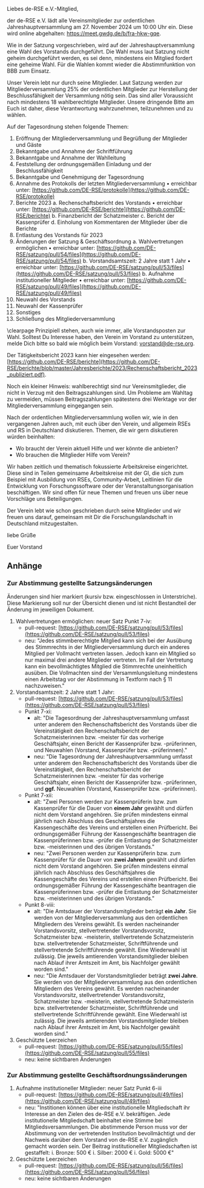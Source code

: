 Liebes de-RSE e.V.-Mitglied,

der de-RSE e.V. lädt alle Vereinsmitglieder zur ordentlichen Jahreshauptversammlung am 27. November 2024 um 10:00 Uhr ein. Diese wird online abgehalten: <https://meet.gwdg.de/b/fra-hkw-gqe>.


Wie in der Satzung vorgeschrieben, wird auf der Jahreshauptversammlung eine Wahl des Vorstands durchgeführt. Die Wahl muss laut Satzung nicht geheim durchgeführt werden, es sei denn, mindestens ein Mitglied fordert eine geheime Wahl. Für die Wahlen kommt wieder die Abstimmfunktion von BBB zum Einsatz. 

Unser Verein lebt nur durch seine Mitglieder. Laut Satzung werden zur Mitgliederversammlung 25% der ordentlichen Mitglieder zur Herstellung der Beschlussfähigkeit der Versammlung nötig sein. Das sind aller Voraussicht nach mindestens 18 wahlberechtigte Mitglieder. Unsere dringende Bitte am Euch ist daher, diese Verantwortung wahrzunehmen, teilzunehmen und zu wählen.

Auf der Tagesordnung stehen folgende Themen:
1. Eröffnung der Mitgliederversammlung und Begrüßung der Mitglieder und Gäste
2. Bekanntgabe und Annahme der Schriftführung
3. Bekanntgabe und Annahme der Wahlleitung
4. Feststellung der ordnungsgemäßen Einladung und der Beschlussfähigkeit 
5. Bekanntgabe und Genehmigung der Tagesordnung
6. Annahme des Protokolls der letzten Mitgliederversammlung
• erreichbar unter: [https://github.com/DE-RSE/protokolle](https://github.com/DE-RSE/protokolle)
7. Berichte 2023
a. Rechenschaftsbericht des Vorstands
• erreichbar unter: [https://github.com/DE-RSE/berichte](https://github.com/DE-RSE/berichte)
b. Finanzbericht der Schatzmeister c. Bericht der Kassenprüfer
d. Einholung von Kommentaren der Mitglieder über die Berichte 
8. Entlastung des Vorstands für 2023
9. Änderungen der Satzung & Geschäftsordnung
a. Wahlvertretungen ermöglichen
• erreichbar unter: [https://github.com/DE-RSE/satzung/pull/54/files](https://github.com/DE-RSE/satzung/pull/54/files)
b. Vorstandsamtszeit: 2 Jahre statt 1 Jahr
• erreichbar unter: [https://github.com/DE-RSE/satzung/pull/53/files](https://github.com/DE-RSE/satzung/pull/53/files)
b. Aufnahme institutioneller Mitglieder 
• erreichbar unter: [https://github.com/DE-RSE/satzung/pull/49/files](https://github.com/DE-RSE/satzung/pull/49/files)
1.   Neuwahl des Vorstands
2.   Neuwahl der Kassenprüfer
3.   Sonstiges
4.   Schließung des Mitgliederversammlung

\clearpage
Prinzipiell stehen, auch wie immer, alle Vorstandsposten zur Wahl. Solltest Du Interesse haben, den Verein im Vorstand zu unterstützen, melde Dich bitte so bald wie möglich beim Vorstand: vorstand@de-rse.org.

Der Tätigkeitsbericht 2023 kann hier eingesehen werden: [https://github.com/DE-RSE/berichte](https://github.com/DE-RSE/berichte/blob/master/Jahresberichte/2023/Rechenschaftsbericht_2023_publiziert.pdf).

Noch ein kleiner Hinweis: wahlberechtigt sind nur Vereinsmitglieder, die nicht in Verzug mit den Beitragszahlungen sind. Um Probleme am Wahltag zu vermeiden, müssen Beitragszahlungen spätestens drei Werktage vor der Mitgliederversammlung eingegangen sein.

Nach der ordentlichen Mitgliederversammlung wollen wir, wie in den vergangenen Jahren auch, mit euch über den Verein, und allgemein RSEs und RS in Deutschland diskutieren. Themen, die wir gern diskutieren würden beinhalten:

-   Wo braucht der Verein aktuell Hilfe und wer könnte die anbieten? 
-   Wo brauchen die Mitglieder Hilfe vom Verein? 

Wir haben zeitlich und thematisch fokussierte Arbeitskreise eingerichtet. Diese sind in Teilen gemeinsame Arbeitskreise mit der GI, die sich zum Beispiel mit Ausbildung von RSEs, Community-Arbeit, Leitlinien für die Entwicklung von Forschungssoftware oder der Veranstaltungsorganisation  beschäftigen. Wir sind offen für neue Themen und freuen uns über neue Vorschläge uns Beteiligungen.

Der Verein lebt wie schon geschrieben durch seine Mitglieder und wir freuen uns darauf, gemeinsam mit Dir die Forschungslandschaft in Deutschland mitzugestalten.

liebe Grüße

Euer Vorstand


## Anhänge

### Zur Abstimmung gestellte Satzungsänderungen

Änderungen sind hier markiert (kursiv bzw. eingeschlossen in Unterstriche). Diese Markierung soll nur der Übersicht dienen und ist nicht Bestandteil der Änderung im jeweiligen Dokument.

1. Wahlvertretungen ermöglichen: neuer Satz Punkt 7-iv:
    - pull-request: [https://github.com/DE-RSE/satzung/pull/53/files](https://github.com/DE-RSE/satzung/pull/53/files)
    - neu: "Jedes stimmberechtigte Mitglied kann sich bei der Ausübung des Stimmrechts in der Mitgliederversammlung durch ein anderes Mitglied per Vollmacht vertreten lassen. Jedoch kann ein Mitglied so nur maximal drei andere Mitglieder vertreten. Im Fall der Vertretung kann ein bevollmächtigtes Mitglied die Stimmrechte uneinheitlich ausüben. Die Vollmachten sind der Versammlungsleitung mindestens einen Arbeitstag vor der Abstimmung in Textform nach § 11 nachzuweisen."
2. Vorstandsamtszeit: 2 Jahre statt 1 Jahr: 
    - pull-request: [https://github.com/DE-RSE/satzung/pull/53/files](https://github.com/DE-RSE/satzung/pull/53/files)
    - Punkt 7-xi:
      - alt: "Die Tagesordnung der Jahreshauptversammlung umfasst unter anderem den Rechenschaftsbericht des Vorstands über die Vereinstätigkeit den Rechenschaftsbericht der Schatzmeisterinnen bzw. -meister für das vorherige Geschäftsjahr, einen Bericht der Kassenprüfer bzw. -prüferinnen, und Neuwahlen (Vorstand, Kassenprüfer bzw. -prüferinnen)."
      - neu: "Die Tagesordnung der Jahreshauptversammlung umfasst unter anderem den Rechenschaftsbericht des Vorstands über die Vereinstätigkeit, den Rechenschaftsbericht der Schatzmeisterinnen bzw. -meister für das vorherige Geschäftsjahr, einen Bericht der Kassenprüfer bzw. -prüferinnen, und **ggf.** Neuwahlen (Vorstand, Kassenprüfer bzw. -prüferinnen).
    - Punkt 7-xii:
      - alt: "Zwei Personen werden zur Kassenprüferin bzw. zum Kassenprüfer für die Dauer von **einem Jahr** gewählt und dürfen nicht dem Vorstand angehören. Sie prüfen mindestens einmal jährlich nach Abschluss des Geschäftsjahres die Kassengeschäfte des Vereins und erstellen einen Prüfbericht. Bei ordnungsgemäßer Führung der Kassengeschäfte beantragen die Kassenprüferinnen bzw. -prüfer die Entlastung der Schatzmeister bzw. -meisterinnen und des übrigen Vorstands."
      - neu: "Zwei Personen werden zur Kassenprüferin bzw. zum Kassenprüfer für die Dauer von **zwei Jahren** gewählt und dürfen nicht dem Vorstand angehören. Sie prüfen mindestens einmal jährlich nach Abschluss des Geschäftsjahres die Kassengeschäfte des Vereins und erstellen einen Prüfbericht. Bei ordnungsgemäßer Führung der Kassengeschäfte beantragen die Kassenprüferinnen bzw. -prüfer die Entlastung der Schatzmeister bzw. -meisterinnen und des übrigen Vorstands."
    - Punkt 8-viii:
      - alt: "Die Amtsdauer der Vorstandsmitglieder beträgt **ein Jahr**. Sie werden von der Mitgliederversammlung aus den ordentlichen Mitgliedern des Vereins gewählt. Es werden nacheinander Vorstandsvorsitz, stellvertretender Vorstandsvorsitz, Schatzmeister bzw. -meisterin, stellvertretende Schatzmeisterin bzw. stellvertretender Schatzmeister, Schriftführende und stellvertretende Schriftführende gewählt. Eine Wiederwahl ist zulässig. Die jeweils amtierenden Vorstandsmitglieder bleiben nach Ablauf ihrer Amtszeit im Amt, bis Nachfolger gewählt worden sind."
      - neu: "Die Amtsdauer der Vorstandsmitglieder beträgt **zwei Jahre**. Sie werden von der Mitgliederversammlung aus den ordentlichen Mitgliedern des Vereins gewählt. Es werden nacheinander Vorstandsvorsitz, stellvertretender Vorstandsvorsitz, Schatzmeister bzw. -meisterin, stellvertretende Schatzmeisterin bzw. stellvertretender Schatzmeister, Schriftführende und stellvertretende Schriftführende gewählt. Eine Wiederwahl ist zulässig. Die jeweils amtierenden Vorstandsmitglieder bleiben nach Ablauf ihrer Amtszeit im Amt, bis Nachfolger gewählt worden sind."
3. Geschützte Leerzeichen
   - pull-request: [https://github.com/DE-RSE/satzung/pull/55/files](https://github.com/DE-RSE/satzung/pull/55/files)
   - neu: keine sichtbaren Änderungen


### Zur Abstimmung gestellte Geschäftsordnungssänderungen
1. Aufnahme institutioneller Mitglieder: neuer Satz Punkt 6-iii
    - pull-request: [https://github.com/DE-RSE/satzung/pull/49/files](https://github.com/DE-RSE/satzung/pull/49/files)
    - neu: "Institionen können über eine institutionelle Mitgliedschaft ihr Interesse an den Zielen des de-RSE e.V. bekräftigen. Jede institutionelle Mitgliedschaft beinhaltet eine Stimme bei Mitgliedsversammlungen. Die abstimmende Person muss vor der Abstimmung von der vertretenden Institution bevollmächtigt und der Nachweis darüber dem Vorstand von de-RSE e.V. zugänglich gemacht worden sein. Der Beitrag institutioneller Mitgliedschaften ist gestaffelt: 
    i. Bronze:  500 € 
    i. Silber: 2000 € 
    i. Gold:   5000 €"
2. Geschützte Leerzeichen
   - pull-request: [https://github.com/DE-RSE/satzung/pull/56/files](https://github.com/DE-RSE/satzung/pull/56/files)
   - neu: keine sichtbaren Änderungen

